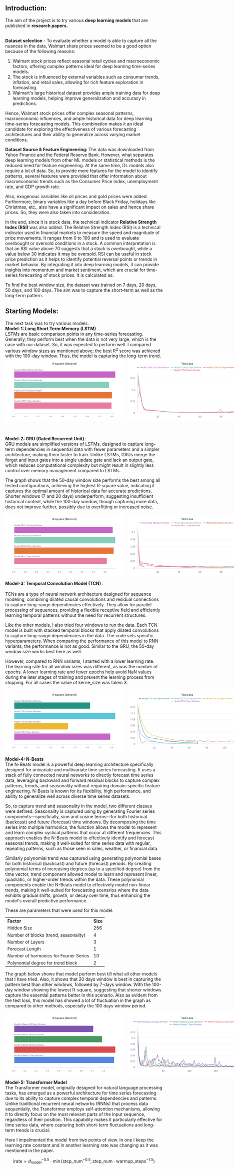 <h2> Introduction: </h2>
The aim of the project is to try various <b> deep learning models </b> that are published in <b> research papers. </b> <br/> <br/>

<b> Dataset selection </b> - To evaluate whether a model is able to capture all the nuances in the data, Walmart share prices seemed to be a good option because of the following reasons:
1. Walmart stock prices reflect seasonal retail cycles and macroeconomic factors, offering complex patterns ideal for deep learning time-series models.
2. The stock is influenced by external variables such as consumer trends, inflation, and retail sales, allowing for rich feature exploration in forecasting.
3. Walmart's large historical dataset provides ample training data for deep learning models, helping improve generalization and accuracy in predictions. <br/>

Hence, Walmart stock prices offer complex seasonal patterns, macroeconomic influences, and ample historical data for deep learning time-series forecasting models. This combination makes it an ideal candidate for exploring the effectiveness of various forecasting architectures and their ability to generalize across varying market conditions.

<b> Dataset Source & Feature Engineering: </b> The data was downloaded from Yahoo Finance and the Federal Reserve Bank. However, what separates deep learning models from other ML models or statistical methods is the reduced need for feature engineering. At the same time, DL models also require a lot of data. 
So, to provide more features for the model to identify patterns, several features were provided that offer information about macroeconomic trends such as the Consumer Price Index, unemployment rate, and GDP growth rate.

Also, exogenous variables like oil prices and gold prices were added. Furthermore, binary variables like a day before Black Friday, holidays like Christmas, etc., also have a significant impact on sales and hence share prices. So, they were also taken into consideration.

In the end, since it is stock data, the technical indicator <b> Relative Strength Index (RSI) </b> was also added. The Relative Strength Index (RSI) is a technical indicator used in financial markets to measure the speed and magnitude of price movements. It ranges from 0 to 100 and is used to evaluate overbought or oversold conditions in a stock. A common interpretation is that an RSI value above 70 suggests that a stock is overbought, while a value below 30 indicates it may be oversold. RSI can be useful in stock price prediction as it helps to identify potential reversal points or trends in market behavior. By integrating it into deep learning models, it can provide insights into momentum and market sentiment, which are crucial for time-series forecasting of stock prices.
It is calculated as:



To find the best window size, the dataset was trained on 7 days, 20 days, 50 days, and 100 days. The aim was to capture the short-term as well as the long-term pattern.   

<h2> Starting Models: </h2> The next task was to try various models.  
<br/>
<b> Model-1: Long Short Term Memory (LSTM) </b> <br/>
LSTMs are basic comparison points in any time-series forecasting. Generally, they perform best when the data is not very large, which is the case with our dataset. 
So, it was expected to perform well. I compared various window sizes as mentioned above; the best R<sup>2</sup> score was achieved with the 100-day window. Thus, the model is capturing the long-term trend.

<div style="display: flex;">
  <img src="scores_log/R-Square/R-Square (LSTM).png" alt="R2-Score LSTM Models" width="400" height="200" style="margin-right: 10px;">
  <img src="scores_log/Test Loss/Test Loss (LSTM).png" alt="Test Loss LSTM Models" width="400" height="200">
</div>


<br/> <br/> 
<b> Model-2:  GRU (Gated Recurrent Unit) </b>: <br/>
GRU models are simplified versions of LSTMs, designed to capture long-term dependencies in sequential data with fewer parameters and a simpler architecture, making them faster to train. Unlike LSTMs, GRUs merge the forget and input gates into a single update gate and lack an output gate, which reduces computational complexity but might result in slightly less control over memory management compared to LSTMs.

The graph shows that the 50-day window size performs the best among all tested configurations, achieving the highest R-square value, indicating it captures the optimal amount of historical data for accurate predictions. Shorter windows (7 and 20 days) underperform, suggesting insufficient historical context, while the 100-day window, though capturing more data, does not improve further, possibly due to overfitting or increased noise.


<div style="display: flex;">
  <img src="scores_log/R-Square/R-Square (GRU).png" alt="R2-Score GRU Models" width="400" height="200" style="margin-right: 10px;">
  <img src="scores_log/Test Loss/Test Loss (GRU).png" alt="Test Loss GRU Models" width="400" height="200">
</div>


<b> Model-3: Temporal Convolution Model (TCN) </b>: <br/>  
TCNs are a type of neural network architecture designed for sequence modeling, combining dilated causal convolutions and residual connections to capture long-range dependencies effectively. They allow for parallel processing of sequences, providing a flexible receptive field and efficiently learning temporal patterns without the need for recurrent structures.

Like the other models, I also tried four windows to run the data. Each TCN model is built with stacked temporal blocks that apply dilated convolutions to capture long-range dependencies in the data. The code sets specific hyperparameters. When comparing the performance of this model to RNN variants, the performance is not as good. Similar to the GRU, the 50-day window size works best here as well.

However, compared to RNN variants, I started with a lower learning rate. The learning rate for all window sizes was different, as was the number of epochs. A lower learning rate and fewer epochs help avoid NaN values during the later stages of training and prevent the learning process from stopping. For all cases the value of kerne_size was taken 3.   

<div style="display: flex;">
  <img src="scores_log/R-Square/R-Square (TCN).png" alt="R2-Score TCN Models" width="400" height="200" style="margin-right: 10px;">
  <img src="scores_log/Test Loss/Test Loss (TCN).png" alt="Test Loss TCN Models" width="400" height="200">
</div>

<b> Model-4: N-Beats </b> <br/> 
The N-Beats model is a powerful deep learning architecture specifically designed for univariate and multivariate time series forecasting. It uses a stack of fully connected neural networks to directly forecast time series data, leveraging backward and forward residual blocks to capture complex patterns, trends, and seasonality without requiring domain-specific feature engineering. N-Beats is known for its flexibility, high performance, and ability to generalize well across diverse time series datasets.

So, to capture trend and seasonality in the model, two different classes were defined. Seasonality is captured using by generating Fourier series components—specifically, sine and cosine terms—for both historical (backcast) and future (forecast) time windows. By decomposing the time series into multiple harmonics, the function allows the model to represent and learn complex cyclical patterns that occur at different frequencies. This approach enables the N-Beats model to effectively identify and forecast seasonal trends, making it well-suited for time series data with regular, repeating patterns, such as those seen in sales, weather, or financial data.

Similarly polynomial trend was captured using generating polynomial bases for both historical (backcast) and future (forecast) periods. By creating polynomial terms of increasing degrees (up to a specified degree) from the time vector, trend component allowed model to learn and represent linear, quadratic, or higher-order trends within the data. These polynomial components enable the N-Beats model to effectively model non-linear trends, making it well-suited for forecasting scenarios where the data exhibits gradual shifts, growth, or decay over time, thus enhancing the model's overall predictive performance.

These are parameters that were used for this model:
<table> 
<tr> <td> <b> Factor </td> <td> <b> Size </b> </td> </tr>
<tr> <td> Hidden Size </td> <td> 256 </td> </tr>
<tr> <td> Number of blocks (trend, seasonality) </td> <td> 4 </td> </tr>
<tr> <td> Number of Layers </td> <td> 3 </td> </tr>
<tr> <td> Forecast Length </td> <td> 1 </td> </tr>
<tr> <td> Number of harmonics for Fourier Series </td> <td> 10 </td> </tr>
<tr> <td> Polynomial degree for trend block </td> <td> 2 </td> </tr>
</table>  


The graph below shows that model perform best till what all other models that I have tried. Also, it shows that 20 days window is best in capturing the pattern best than other windows, followed by 7-days window. With the 100-day window showing the lowest R-square, suggesting that shorter windows capture the essential patterns better in this scenario. Also as evident from the test loss, this model has showed a lot of fluctuation in the graph as compared to other methods, especially the 100 days window period.  
<div style="display: flex;">
  <img src="scores_log/R-Square/R-Square (N- Beats) .png" alt="R2-Score N-BEATS Models" width="400" height="200" style="margin-right: 10px;">
  <img src="scores_log/Test Loss/Test Loss (N-Beats).png" alt="Test Loss N-BEATS Models" width="400" height="200">
</div>


<b> Model-5: Transformer Model </b> <br/>
The Transformer model, originally designed for natural language processing tasks, has emerged as a powerful architecture for time series forecasting due to its ability to capture complex temporal dependencies and patterns. Unlike traditional recurrent neural networks (RNNs) that process data sequentially, the Transformer employs self-attention mechanisms, allowing it to directly focus on the most relevant parts of the input sequence, regardless of their position. This capability makes it particularly effective for time series data, where capturing both short-term fluctuations and long-term trends is crucial.

Here I impelmented the model from two points of view. In one I keep the learning rate constant and in another learning rate was changing as it was mentioned in the paper.  

$$
\text{lrate} = d_{\text{model}}^{-0.5} \cdot \min\left(\text{step\_num}^{-0.5}, \text{step\_num} \cdot \text{warmup\_steps}^{-1.5}\right)
$$





